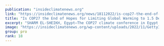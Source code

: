 ```yaml
---
publication: "insideclimatenews.org"
link: "https://insideclimatenews.org/news/18112022/is-cop27-the-end-of-hopes-for-limiting-global-warming-to-1-5-degrees-celsius/"
title: "Is COP27 the End of Hopes for Limiting Global Warming to 1.5 Degrees Celsius? - Inside Climate News"
excerpt: "SHARM EL-SHEIKH, Egypt—The COP27 climate conference in Egypt may be remembered as the moment when the world gave up on limiting global warming to 1.5 degrees Celsius, the most ambitious goal set by th"
image: "https://insideclimatenews.org/wp-content/uploads/2022/11/GettyImages-1244874277-scaled.jpg"
group: pro
rank: 18
---
```

